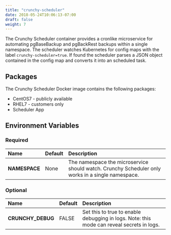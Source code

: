 ```yaml
---
title: "crunchy-scheduler"
date: 2018-05-24T10:06:13-07:00
draft: false
weight: 7
---
```


The Crunchy Scheduler container provides a cronlike microservice for automating
pgBaseBackup and pgBackRest backups within a single namespace.  The scheduler
watches Kubernetes for config maps with the label `crunchy-scheduler=true`.
If found the scheduler parses a JSON object contained in the config map and
converts it into an scheduled task.

## Packages

The Crunchy Scheduler Docker image contains the following packages:

* CentOS7 - publicly available
* RHEL7 - customers only
* Scheduler App

## Environment Variables

### Required
**Name**|**Default**|**Description**
:-----|:-----|:-----
**NAMESPACE**|None|The namespace the microservice should watch.  Crunchy Scheduler only works in a single namespace.

### Optional
**Name**|**Default**|**Description**
:-----|:-----|:-----
**CRUNCHY_DEBUG**|FALSE|Set this to true to enable debugging in logs. Note: this mode can reveal secrets in logs.
